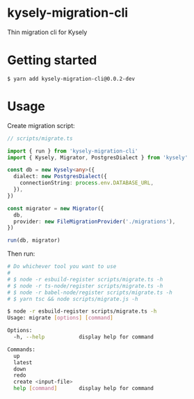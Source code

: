 # kysely-migration-cli

Thin migration cli for Kysely

# Getting started

```
$ yarn add kysely-migration-cli@0.0.2-dev
```

# Usage

Create migration script:

```typescript
// scripts/migrate.ts

import { run } from 'kysely-migration-cli'
import { Kysely, Migrator, PostgresDialect } from 'kysely'

const db = new Kysely<any>({
  dialect: new PostgresDialect({
    connectionString: process.env.DATABASE_URL,
  }),
})

const migrator = new Migrator({
  db,
  provider: new FileMigrationProvider('./migrations'),
})

run(db, migrator)
```

Then run:

```bash
# Do whichever tool you want to use
#
# $ node -r esbuild-register scripts/migrate.ts -h
# $ node -r ts-node/register scripts/migrate.ts -h
# $ node -r babel-node/register scripts/migrate.ts -h
# $ yarn tsc && node scripts/migrate.js -h

$ node -r esbuild-register scripts/migrate.ts -h
Usage: migrate [options] [command]

Options:
  -h, --help           display help for command

Commands:
  up
  latest
  down
  redo
  create <input-file>
  help [command]       display help for command

```
